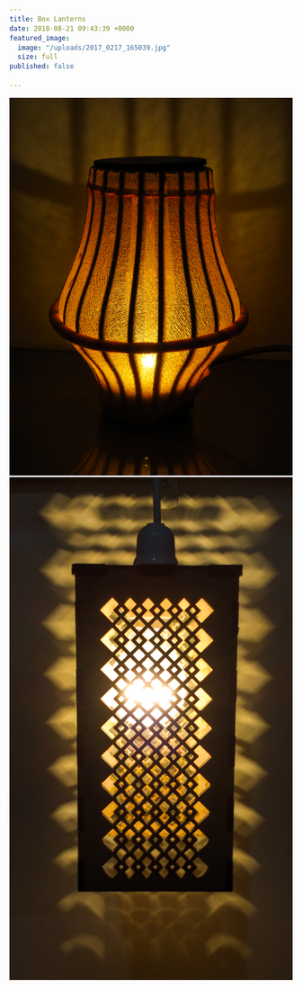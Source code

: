 ```yaml
---
title: Box Lanterns
date: 2018-08-21 09:43:39 +0000
featured_image:
  image: "/uploads/2017_0217_165039.jpg"
  size: full
published: false

---
```

![](/uploads/2016_1014_223406.jpg)![](/uploads/2016_1025_211127.jpg)
